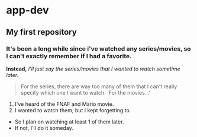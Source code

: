 # app-dev
My first repository
---
### It's been a long while since i've watched any series/movies, so I can't exactly remember if I had a favorite.
**Instead,**
*I'll just say the series/movies that I wanted to watch sometime later.*
> For the series, there are way too many of them that I can't really specify which one I want to watch.
'For the movies...'
1. I've heard of the FNAF and Mario movie.
2. I wanted to watch them, but I kept forgetting to.
- So I plan on watching at least 1 of them later.
- If not, I'll do it someday.
